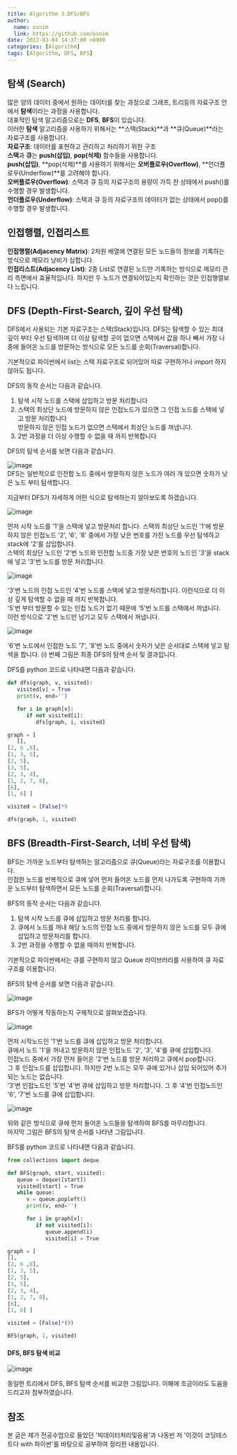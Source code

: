 ```yaml
---
title: Algorithm 3.DFS/BFS
author:
  name: osnim
  link: https://github.com/osnim
date: 2022-03-04 14:37:00 +0900
categories: [Algorithm]
tags: [Algorithm, DFS, BFS]
---
```


## 탐색 (Search)

많은 양의 데이터 중에서 원하는 데이터를 찾는 과정으로 그래프, 트리등의 자료구조 안에서 **탐색**이라는 과정을 사용합니다.<br>
대표적인 탐색 알고리즘으로는 **DFS**, **BFS**이 있습니다.<br>
이러한 **탐색** 알고리즘을 사용하기 위해서는 **스택(Stack)**과 **큐(Queue)**라는 자료구조를 사용합니다. <br>
**자료구조**: 데이터를 표현하고 관리하고 처리하기 위한 구조<br>
**스택**과 **큐**는 **push(삽입)**, **pop(삭제)** 함수들을 사용합니다.<br>
**push(삽입)**, **pop(삭제)**를 사용하기 위해서는 **오버플로우(Overflow)**, **언더플로우(Underflow)**를 고려해야 합니다.<br>
**오버플로우(Overflow)**: 스택과 큐 등의 자료구조의 용량이 가득 찬 상태에서 push()를 수행할 경우 발생합니다.<br>
**언더플로우(Underflow)**: 스택과 큐 등의 자료구조의 데이터가 없는 상태에서 pop()를 수행할 경우 발생합니다.

## 인접행렬, 인접리스트

**인접행렬(Adjacency Matrix)**: 2차원 배열에 연결된 모든 노드들의 정보를 기록하는 방식으로 메모리 낭비가 심합니다.<br>
**인접리스트(Adjacency List)**: 2중 List로 연결된 노드만 기록하는 방식으로 메모리 관리 측면에서 효율적입니다. 하지만 두 노드가 연결되어있는지 확인하는 것은 인접행렬보다 느립니다.

## DFS (Depth-First-Search, 깊이 우선 탐색)

DFS에서 사용되는 기본 자료구조는 스택(Stack)입니다. DFS는 탐색할 수 있는 최대 깊이 부터 우선 탐색하며 더 이상 탐색할 곳이 없으면 스택에서 값을 하나 빼서 가장 나중에 들어온 노드를 방문하는 방식으로 모든 노드를 순회(Traversal)합니다.

기본적으로 파이썬에서 list는 스택 자료구조로 되어있어 따로 구현하거나 import 하지 않아도 됩니다.

DFS의 동작 순서는 다음과 같습니다.

1. 탐색 시작 노드를 스택에 삽입하고 방문 처리합니다<br>
2. 스택의 최상단 노드에 방문하지 않은 인접노드가 있으면 그 인접 노드를 스택에 넣고 방문 처리합니다<br>
   방문하지 않은 인접 노드가 없으면 스택에서 최상단 노드를 꺼냅니다.<br>
3. 2번 과정을 더 이상 수행할 수 없을 때 까지 반복합니다

DFS의 탐색 순서를 보면 다음과 같습니다.

![image](https://user-images.githubusercontent.com/79408217/156724820-f6ba0625-f764-43a5-acf2-9f6bb0d972f0.png)<br>
DFS는 일반적으로 인전합 노드 중에서 방문하지 않은 노드가 여러 개 있으면 숫자가 낮은 노드 부터 탐색합니다.

지금부터 DFS가 자세하게 어떤 식으로 탐색하는지 알아보도록 하겠습니다.

![image](https://user-images.githubusercontent.com/79408217/156725938-02332f31-65c1-429d-83a7-1fa76cc48e9b.png)

먼저 시작 노드를 '1'을 스택에 넣고 방문처리 합니다. 스택의 최상단 노드인 '1'에 방문하지 않은 인접노드 '2', '6', '8' 중에서 가장 낮은 번호를 가진 노드를 우선 탐색하고 stack에 '2'를 삽입합니다.<br>
스택의 최상단 노드인 '2'번 노드와 인전합 노드중 가장 낮은 번호의 노드인 '3'을 stack에 넣고 '3'번 노드를 방문 처리합니다.

![image](https://user-images.githubusercontent.com/79408217/156726383-40165c85-5fef-40c8-ba8f-0b2a5cf5160e.png)

'3'번 노드의 인접 노드인 '4'번 노드를 스택에 넣고 방문처리합니다. 이런식으로 더 이상 깊게 탐색할 수 없을 때 까지 반복합니다.<br>
'5'번 부터 방문할 수 있는 인접 노드가 없기 때문에 '5'번 노드를 스택에서 꺼냅니다.<br>
이런 방식으로 '2'번 노드만 남기고 모두 스택에서 꺼냅니다.

![image](https://user-images.githubusercontent.com/79408217/156733886-ba99b6bd-ed39-47e5-9a92-905d25f110ae.png)

'6'번 노드에서 인접한 노드 '7', '8'번 노드 중에서 숫자가 낮은 순서대로 스택에 넣고 탐색을 합니다. (i) 번째 그림은 최종 DFS의 탐색 순서 및 결과입니다.

DFS를 python 코드로 나타내면 다음과 같습니다.

```python
def dfs(graph, v, visited):
   visited[v] = True
   print(v, end='')

   for i in graph[v]:
      if not visited[i]:
         dfs[graph, i, visited]

graph = [
   [],
[2, 6 ,8],
[1, 3, 5],
[2, 5],
[3, 5],
[2, 3, 4],
[1, 2, 7, 8],
[6],
[1, 6] ]

visited = [False]*9

dfs(graph, 1, visited)
```

## BFS (Breadth-First-Search, 너비 우선 탐색)

BFS는 가까운 노드부터 탐색하는 알고리즘으로 큐(Queue)라는 자료구조를 이용합니다.<br>
인접한 노드를 반복적으로 큐에 넣어 먼저 들어온 노드를 먼저 나가도록 구현하여 가까운 노드부터 탐색하면서 모든 노드를 순회(Traversal)합니다.

BFS의 동작 순서는 다음과 같습니다.

1. 탐색 시작 노드를 큐에 삽입하고 방문 처리를 합니다.<br>
2. 큐에서 노드를 꺼내 해당 노드의 인접 노드 중에서 방문하지 않은 노드를 모두 큐에 삽입하고 방문처리를 합니다.<br>
3. 2번 과정을 수행할 수 없을 때까지 반복합니다.<br>

기본적으로 파이썬에서는 큐를 구현하지 않고 Queue 라이브러리를 사용하여 큐 자료구조를 이용합니다.

BFS의 탐색 순서를 보면 다음과 같습니다.

![image](https://user-images.githubusercontent.com/79408217/156742545-a52930a4-4623-4213-981d-3989a22cf0b4.png)

BFS가 어떻게 작동하는지 구체적으로 살펴보겠습니다.

![image](https://user-images.githubusercontent.com/79408217/156742785-e86a489e-fa04-4548-9058-2895454eae96.png)

먼저 시작노드인 '1'번 노드를 큐에 삽입하고 방문 처리합니다.<br>
큐에서 노드 '1'을 꺼내고 방문하지 않은 인접노드 '2', '3', '4'를 큐에 삽입합니다.<br>
인접노드 중에서 가장 먼저 들어온 '2'번 노드를 방문 처리하고 큐에서 pop합니다.<br> 그 후 인접노드를 삽입합니다. 하지만 2번 노드는 모두 큐에 있거나 삽입 되어있어 추가되는 노드는 없습니다.<br>
'3'번 인접노드인 '5'번 '4'번 큐에 삽입하고 방문 처리합니다. 그 후 '4'번 인접노드인 '6', '7'번 노드를 큐에 삽입합니다.<br>

![image](https://user-images.githubusercontent.com/79408217/156753958-f0c92c48-15a5-4f2b-beec-ca96fb6c8b78.png)

위와 같은 방식으로 큐에 먼저 들어온 노드들을 탐색하여 BFS를 마무리합니다.<br>
마지막 그림은 BFS의 탐색 순서를 나타낸 그림입니다.

BFS를 python 코드로 나타내면 다음과 같습니다.

```python
from collections import deque

def BFS(graph, start, visited):
   queue = deque([start])
   visited[start] = True
   while queue:
      v = queue.popleft()
      print(v, end='')

      for i in graph[v]:
         if not visited[i]:
            queue.append(i)
            visited[i] = True

graph = [
[],
[2, 6 ,8],
[1, 3, 5],
[2, 5],
[3, 5],
[2, 3, 4],
[1, 2, 7, 8],
[6],
[1, 6] ]

visited = [False]*(9)

BFS(graph, 1, visited)
```

#### DFS, BFS 탐색 비교

![image](https://user-images.githubusercontent.com/79408217/156755906-76b3ceb3-7df4-4838-af9b-cf5c634c2b78.png)

동일한 트리에서 DFS, BFS 탐색 순서를 비교한 그림입니다. 이해에 조금이라도 도움을 드리고자 첨부하였습니다.

## 참조

본 글은 제가 전공수업으로 들었던 '빅데이터처리및응용'과 나동빈 저 '이것이 코딩테스트다 with 파이썬'를 바탕으로 공부하여 정리한 내용입니다.
